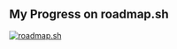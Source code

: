 ## My Progress on roadmap.sh

[![roadmap.sh](https://roadmap.sh/card/tall/6777fbf870129741a808d692?variant=dark)](https://roadmap.sh)
